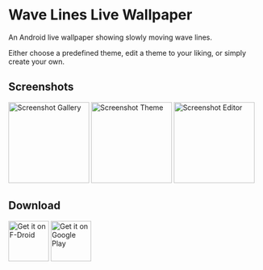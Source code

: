 # Wave Lines Live Wallpaper

An Android live wallpaper showing slowly moving wave lines.

Either choose a predefined theme, edit a theme to your liking, or simply
create your own.

## Screenshots

<img src="https://raw.githubusercontent.com/markusfisch/WaveLinesWallpaper/gh-pages/screencap-gallery.png"
	alt="Screenshot Gallery" width="160"/>
<img src="https://raw.githubusercontent.com/markusfisch/WaveLinesWallpaper/gh-pages/screencap-theme-default.png"
	alt="Screenshot Theme" width="160"/>
<img src="https://raw.githubusercontent.com/markusfisch/WaveLinesWallpaper/gh-pages/screencap-editor-initial.png"
	alt="Screenshot Editor" width="160"/>

## Download

<a href="https://f-droid.org/packages/de.markusfisch.android.wavelines/"><img src="https://fdroid.gitlab.io/artwork/badge/get-it-on.png"
	alt="Get it on F-Droid" height="80"></a>
<a href="https://play.google.com/store/apps/details?id=de.markusfisch.android.wavelines"><img
	src="https://play.google.com/intl/en_us/badges/images/generic/en_badge_web_generic.png"
	alt="Get it on Google Play" height="80"></a>
